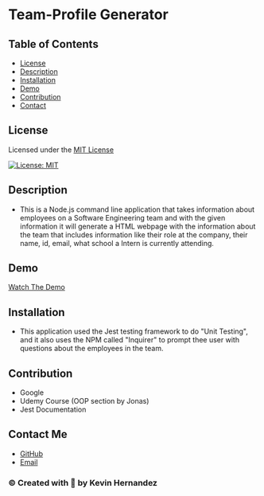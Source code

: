# Team-Profile Generator

## Table of Contents

- [License](#license)
- [Description](#description)
- [Installation](#installation)
- [Demo](#demo)
- [Contribution](#contribution)
- [Contact](#contact-me)

## License

Licensed under the [MIT License](LICENSE)

[![License: MIT](https://img.shields.io/badge/License-MIT-yellow.svg)](https://opensource.org/licenses/MIT)

## Description

- This is a Node.js command line application that takes information about employees on a Software Engineering team and with the given information it will generate a HTML webpage with the information about the team that includes information like their role at the company, their name, id, email, what school a Intern is currently attending.

## Demo

[Watch The Demo]()

## Installation

- This application used the Jest testing framework to do "Unit Testing", and it also uses the NPM called "Inquirer" to prompt thee user with questions about the employees in the team.

## Contribution

- Google
- Udemy Course (OOP section by Jonas)
- Jest Documentation

## Contact Me

- [GitHub](https://github.com/Kevin-Hernandez-Garza)
- [Email](mailto:kev.hernandezgarza@gmail.com)

### © Created with 💜 by Kevin Hernandez
